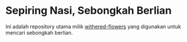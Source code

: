 # Sepiring Nasi, Sebongkah Berlian

Ini adalah repository utama milik [withered-flowers](https://github.com/withered-flowers) yang digunakan untuk mencari sebongkah berlian.
